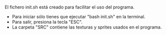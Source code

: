 El fichero init.sh está creado para facilitar el uso del programa.

* Para iniciar sólo tienes que ejecutar "bash init.sh" en la terminal.
* Para salir, presiona la tecla "ESC".
* La carpeta "SRC" contiene las texturas y sprites usados en el programa.
